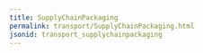 ```yaml
---
title: SupplyChainPackaging
permalink: transport/SupplyChainPackaging.html
jsonid: transport_supplychainpackaging
---
```

